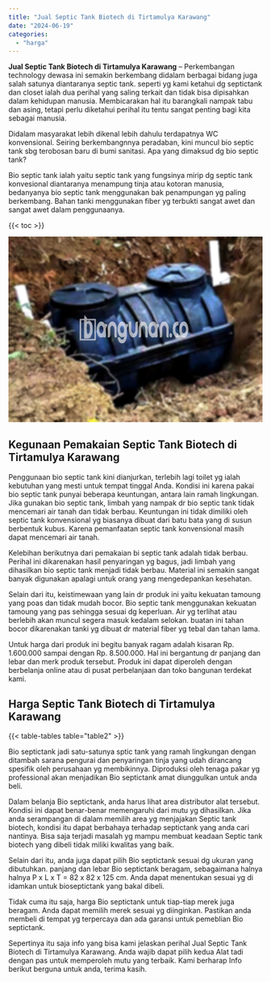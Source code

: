 ```yaml
---
title: "Jual Septic Tank Biotech di Tirtamulya Karawang"
date: "2024-06-19"
categories: 
  - "harga"
---
```


**Jual Septic Tank Biotech di Tirtamulya Karawang** – Perkembangan technology dewasa ini semakin berkembang didalam berbagai bidang juga salah satunya diantaranya septic tank. seperti yg kami ketahui dg septictank dan closet ialah dua perihal yang saling terkait dan tidak bisa dipisahkan dalam kehidupan manusia. Membicarakan hal itu barangkali nampak tabu dan asing, tetapi perlu diketahui perihal itu tentu sangat penting bagi kita sebagai manusia.

Didalam masyarakat lebih dikenal lebih dahulu terdapatnya WC konvensional. Seiring berkembangnnya peradaban, kini muncul bio septic tank sbg terobosan baru di bumi sanitasi. Apa yang dimaksud dg bio septic tank?

Bio septic tank ialah yaitu septic tank yang fungsinya mirip dg septic tank konvesional diantaranya menampung tinja atau kotoran manusia, bedanyanya bio septic tank menggunakan bak penampungan yg paling berkembang. Bahan tanki menggunakan fiber yg terbukti sangat awet dan sangat awet dalam penggunaanya.

{{< toc >}}

![Jual Septic Tank Biotech di Tirtamulya Karawang](/images/jual-bio-septictank-30.png)

## Kegunaan Pemakaian Septic Tank Biotech di Tirtamulya Karawang

Penggunaan bio septic tank kini dianjurkan, terlebih lagi toilet yg ialah kebutuhan yang mesti untuk tempat tinggal Anda. Kondisi ini karena pakai bio septic tank punyai beberapa keuntungan, antara lain ramah lingkungan. Jika gunakan bio septic tank, limbah yang nampak dr bio septic tank tidak mencemari air tanah dan tidak berbau. Keuntungan ini tidak dimiliki oleh septic tank konvensional yg biasanya dibuat dari batu bata yang di susun berbentuk kubus. Karena pemanfaatan septic tank konvensional masih dapat mencemari air tanah.

Kelebihan berikutnya dari pemakaian bi septic tank adalah tidak berbau. Perihal ini dikarenakan hasil penyaringan yg bagus, jadi limbah yang dihasilkan bio septic tank menjadi tidak berbau. Material ini semakin sangat banyak digunakan apalagi untuk orang yang mengedepankan kesehatan.

Selain dari itu, keistimewaan yang lain dr produk ini yaitu kekuatan tamoung yang poas dan tidak mudah bocor. Bio septic tank menggunakan kekuatan tamoung yang pas sehingga sesuai dg keperluan. Air yg terlihat atau berlebih akan muncul segera masuk kedalam selokan. buatan ini tahan bocor dikarenakan tanki yg dibuat dr material fiber yg tebal dan tahan lama.

Untuk harga dari produk ini begitu banyak ragam adalah kisaran Rp. 1.600.000 sampai dengan Rp. 8.500.000. Hal ini bergantung dr panjang dan lebar dan merk produk tersebut. Produk ini dapat diperoleh dengan berbelanja online atau di pusat perbelanjaan dan toko bangunan terdekat kami.

## Harga Septic Tank Biotech di Tirtamulya Karawang

{{< table-tables table="table2" >}}

Bio septictank jadi satu-satunya sptic tank yang ramah lingkungan dengan ditambah sarana pengurai dan penyaringan tinja yang udah dirancang spesifik oleh perusahaan yg membikinnya. Diproduksi oleh tenaga pakar yg professional akan menjadikan Bio septictank amat diunggulkan untuk anda beli.

Dalam belanja Bio septictank, anda harus lihat area distributor alat tersebut. Kondisi ini dapat benar-benar memengaruhi dari mutu yg dihasilkan. Jika anda serampangan di dalam memilih area yg menjajakan Septic tank biotech, kondisi itu dapat berbahaya terhadap septictank yang anda cari nantinya. Bisa saja terjadi masalah yg mampu membuat keadaan Septic tank biotech yang dibeli tidak miliki kwalitas yang baik.

Selain dari itu, anda juga dapat pilih Bio septictank sesuai dg ukuran yang dibutuhkan. panjang dan lebar Bio septictank beragam, sebagaimana halnya halnya P x L x T = 82 x 82 x 125 cm. Anda dapat menentukan sesuai yg di idamkan untuk bioseptictank yang bakal dibeli.

Tidak cuma itu saja, harga Bio septictank untuk tiap-tiap merek juga beragam. Anda dapat memilih merek sesuai yg diinginkan. Pastikan anda membeli di tempat yg terpercaya dan ada garansi untuk pemeblian Bio septictank.

Sepertinya itu saja info yang bisa kami jelaskan perihal Jual Septic Tank Biotech di Tirtamulya Karawang. Anda wajib dapat pilih kedua Alat tadi dengan pas untuk memperoleh mutu yang terbaik. Kami berharap Info berikut berguna untuk anda, terima kasih.
